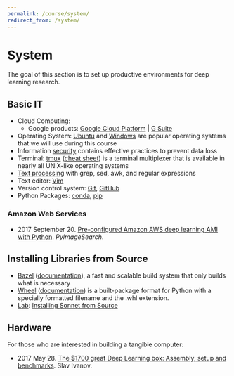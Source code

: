 ```yaml
---
permalink: /course/system/
redirect_from: /system/
---
```

# System

The goal of this section is to set up productive environments for deep learning research.

## Basic IT 

* Cloud Computing:
  * Google products: [Google Cloud Platform](http://realai.org/course/google-cloud-platform/) \| [G Suite](http://realai.org/course/g-suite/)
* Operating System: [Ubuntu](http://realai.org/course/ubuntu/) and [Windows](http://realai.org/course/windows/) are popular operating systems that we will use during this course
* Information [security](http://realai.org/course/security/) contains effective practices to prevent data loss
* Terminal: [tmux](https://github.com/tmux/tmux/wiki) ([cheat sheet](https://tmuxcheatsheet.com/)) is a terminal multiplexer that is available in nearly all UNIX-like operating systems
* [Text processing](http://realai.org/course/text-processing/) with grep, sed, awk, and regular expressions
* Text editor: [Vim](http://realai.org/course/vim/) 
* Version control system: [Git](http://realai.org/course/git/), [GitHub](github.md)
* Python Packages: [conda](http://realai.org/course/conda/), [pip](http://realai.org/course/pip/)

### Amazon Web Services

* 2017 September 20. [Pre-configured Amazon AWS deep learning AMI with Python](http://www.pyimagesearch.com/2017/09/20/pre-configured-amazon-aws-deep-learning-ami-with-python/). *PyImageSearch*.

## Installing Libraries from Source

* [Bazel](https://bazel.build/) ([documentation](https://docs.bazel.build/)), a fast and scalable build system that only builds what is necessary
* [Wheel](https://pypi.python.org/pypi/wheel) ([documentation](http://wheel.rtfd.org/)) is a built-package format for Python with a specially formatted filename and the .whl extension.
* [Lab](http://realai.org/course/lab/): [Installing Sonnet from Source](http://realai.org/course/lab/sonnet-source/)

## Hardware

For those who are interested in building a tangible computer:

* 2017 May 28. [The $1700 great Deep Learning box: Assembly, setup and benchmarks](https://blog.slavv.com/the-1700-great-deep-learning-box-assembly-setup-and-benchmarks-148c5ebe6415). Slav Ivanov.

